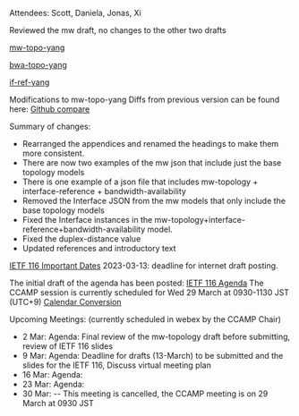 Attendees: Scott, Daniela, Jonas, Xi

Reviewed the mw draft, no changes to the other two drafts

[mw-topo-yang](https://github.com/ietf-ccamp-wg/draft-ietf-ccamp-mw-topo-yang)

[bwa-topo-yang](https://github.com/ietf-ccamp-wg/draft-ietf-ccamp-bwa-topo-yang)

[if-ref-yang](https://github.com/ietf-ccamp-wg/draft-ietf-ccamp-if-ref-topo-yang)

Modifications to mw-topo-yang
Diffs from previous version can be found here: [Github compare](https://github.com/ietf-ccamp-wg/draft-ietf-ccamp-mw-topo-yang/compare/d69948f9d52aaeb26af63f2c302714dde31f44b5..4a0725ea8623b2d0d6cf5630070869edbfa991ba)

Summary of changes:
- Rearranged the appendices and renamed the headings to make them more consistent.
- There are now two examples of the mw json that include just the base topology models
- There is one example of a json file that includes mw-topology + interface-reference + bandwidth-availability
- Removed the Interface JSON from the mw models that only include the base topology models
- Fixed the Interface instances in the mw-topology+interface-reference+bandwidth-availability model.
- Fixed the duplex-distance value
- Updated references and introductory text


[IETF 116 Important Dates](https://datatracker.ietf.org/meeting/116/important-dates/)
2023-03-13: deadline for internet draft posting.

The initial draft of the agenda has been posted: [IETF 116 Agenda](https://datatracker.ietf.org/meeting/116/agenda/)
The CCAMP session is currently scheduled for Wed 29 March at 0930-1130 JST (UTC+9)
[Calendar Conversion](https://www.timeanddate.com/worldclock/converter.html?p1=418&p2=224&p3=136&p4=195&p5=214&p6=438&p7=33&p8=248&p9=240)

Upcoming Meetings: (currently scheduled in webex by the CCAMP Chair)
- 2 Mar: Agenda: Final review of the mw-topology draft before submitting, review of IETF 116 slides
- 9 Mar: Agenda:  Deadline for drafts (13-March) to be submitted and the slides for the IETF 116, Discuss virtual meeting plan
- 16 Mar: Agenda:
- 23 Mar: Agenda:
- 30 Mar: -- This meeting is cancelled, the CCAMP meeting is on 29 March at 0930 JST

